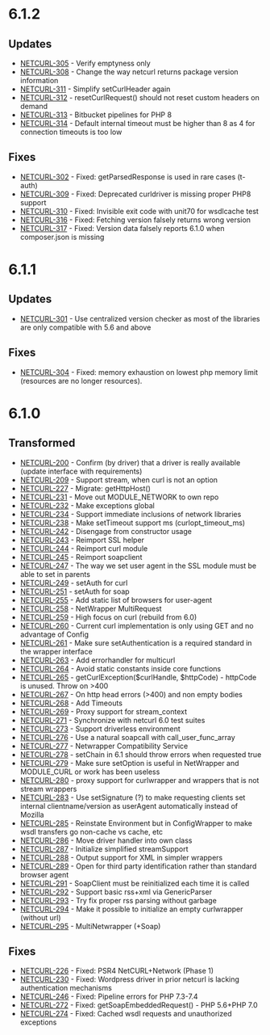 # 6.1.2

## Updates

* [NETCURL-305](https://tracker.tornevall.net/browse/NETCURL-305) - Verify emptyness only
* [NETCURL-308](https://tracker.tornevall.net/browse/NETCURL-308) - Change the way netcurl returns package version information
* [NETCURL-311](https://tracker.tornevall.net/browse/NETCURL-311) - Simplify setCurlHeader again
* [NETCURL-312](https://tracker.tornevall.net/browse/NETCURL-312) - resetCurlRequest() should not reset custom headers on demand
* [NETCURL-313](https://tracker.tornevall.net/browse/NETCURL-313) - Bitbucket pipelines for PHP 8
* [NETCURL-314](https://tracker.tornevall.net/browse/NETCURL-314) - Default internal timeout must be higher than 8 as 4 for connection timeouts is too low

## Fixes

* [NETCURL-302](https://tracker.tornevall.net/browse/NETCURL-302) - Fixed: getParsedResponse is used in rare cases (t-auth)
* [NETCURL-309](https://tracker.tornevall.net/browse/NETCURL-309) - Fixed: Deprecated curldriver is missing proper PHP8 support
* [NETCURL-310](https://tracker.tornevall.net/browse/NETCURL-310) - Fixed: Invisible exit code with unit70 for wsdlcache test
* [NETCURL-316](https://tracker.tornevall.net/browse/NETCURL-316) - Fixed: Fetching version falsely returns wrong version
* [NETCURL-317](https://tracker.tornevall.net/browse/NETCURL-317) - Fixed: Version data falsely reports 6.1.0 when composer.json is missing

# 6.1.1

## Updates

* [NETCURL-301](https://tracker.tornevall.net/browse/NETCURL-301) - Use centralized version checker as most of the libraries are only compatible with 5.6 and above

## Fixes

* [NETCURL-304](https://tracker.tornevall.net/browse/NETCURL-304) - Fixed: memory exhaustion on lowest php memory limit (resources are no longer resources).

# 6.1.0

## Transformed

* [NETCURL-200](https://tracker.tornevall.net/browse/NETCURL-200) - Confirm (by driver) that a driver is really available (update interface with requirements)
* [NETCURL-209](https://tracker.tornevall.net/browse/NETCURL-209) - Support stream, when curl is not an option
* [NETCURL-227](https://tracker.tornevall.net/browse/NETCURL-227) - Migrate: getHttpHost()
* [NETCURL-231](https://tracker.tornevall.net/browse/NETCURL-231) - Move out MODULE_NETWORK to own repo
* [NETCURL-232](https://tracker.tornevall.net/browse/NETCURL-232) - Make exceptions global
* [NETCURL-234](https://tracker.tornevall.net/browse/NETCURL-334) - Support immediate inclusions of network libraries
* [NETCURL-238](https://tracker.tornevall.net/browse/NETCURL-238) - Make setTimeout support ms (curlopt_timeout_ms)
* [NETCURL-242](https://tracker.tornevall.net/browse/NETCURL-242) - Disengage from constructor usage
* [NETCURL-243](https://tracker.tornevall.net/browse/NETCURL-243) - Reimport SSL helper
* [NETCURL-244](https://tracker.tornevall.net/browse/NETCURL-244) - Reimport curl module
* [NETCURL-245](https://tracker.tornevall.net/browse/NETCURL-245) - Reimport soapclient
* [NETCURL-247](https://tracker.tornevall.net/browse/NETCURL-247) - The way we set user agent in the SSL module must be able to set in parents
* [NETCURL-249](https://tracker.tornevall.net/browse/NETCURL-249) - setAuth for curl
* [NETCURL-251](https://tracker.tornevall.net/browse/NETCURL-251) - setAuth for soap
* [NETCURL-255](https://tracker.tornevall.net/browse/NETCURL-255) - Add static list of browsers for user-agent 
* [NETCURL-258](https://tracker.tornevall.net/browse/NETCURL-258) - NetWrapper MultiRequest
* [NETCURL-259](https://tracker.tornevall.net/browse/NETCURL-259) - High focus on curl (rebuild from 6.0)
* [NETCURL-260](https://tracker.tornevall.net/browse/NETCURL-260) - Current curl implementation is only using GET and no advantage of Config
* [NETCURL-261](https://tracker.tornevall.net/browse/NETCURL-261) - Make sure setAuthentication is a required standard in the wrapper interface
* [NETCURL-263](https://tracker.tornevall.net/browse/NETCURL-263) - Add errorhandler for multicurl
* [NETCURL-264](https://tracker.tornevall.net/browse/NETCURL-264) - Avoid static constants inside core functions
* [NETCURL-265](https://tracker.tornevall.net/browse/NETCURL-265) - getCurlException($curlHandle, $httpCode) - httpCode is unused. Throw on >400
* [NETCURL-267](https://tracker.tornevall.net/browse/NETCURL-267) - On http head errors (>400) and non empty bodies
* [NETCURL-268](https://tracker.tornevall.net/browse/NETCURL-268) - Add Timeouts
* [NETCURL-269](https://tracker.tornevall.net/browse/NETCURL-269) - Proxy support for stream_context
* [NETCURL-271](https://tracker.tornevall.net/browse/NETCURL-271) - Synchronize with netcurl 6.0 test suites
* [NETCURL-273](https://tracker.tornevall.net/browse/NETCURL-273) - Support driverless environment
* [NETCURL-276](https://tracker.tornevall.net/browse/NETCURL-276) - Use a natural soapcall with call_user_func_array
* [NETCURL-277](https://tracker.tornevall.net/browse/NETCURL-277) - Netwrapper Compatibility Service
* [NETCURL-278](https://tracker.tornevall.net/browse/NETCURL-278) - setChain in 6.1 should throw errors when requested true
* [NETCURL-279](https://tracker.tornevall.net/browse/NETCURL-279) - Make sure setOption is useful in NetWrapper and MODULE_CURL or work has been useless
* [NETCURL-280](https://tracker.tornevall.net/browse/NETCURL-280) - proxy support for curlwrapper and wrappers that is not stream wrappers
* [NETCURL-283](https://tracker.tornevall.net/browse/NETCURL-283) - Use setSignature (?) to make requesting clients set internal clientname/version as userAgent automatically instead of Mozilla
* [NETCURL-285](https://tracker.tornevall.net/browse/NETCURL-285) - Reinstate Environment but in ConfigWrapper to make wsdl transfers go non-cache vs cache, etc
* [NETCURL-286](https://tracker.tornevall.net/browse/NETCURL-286) - Move driver handler into own class
* [NETCURL-287](https://tracker.tornevall.net/browse/NETCURL-287) - Initialize simplified streamSupport
* [NETCURL-288](https://tracker.tornevall.net/browse/NETCURL-288) - Output support for XML in simpler wrappers
* [NETCURL-289](https://tracker.tornevall.net/browse/NETCURL-289) - Open for third party identification rather than standard browser agent
* [NETCURL-291](https://tracker.tornevall.net/browse/NETCURL-291) - SoapClient must be reinitialized each time it is called
* [NETCURL-292](https://tracker.tornevall.net/browse/NETCURL-292) - Support basic rss+xml via GenericParser
* [NETCURL-293](https://tracker.tornevall.net/browse/NETCURL-293) - Try fix proper rss parsing without garbage
* [NETCURL-294](https://tracker.tornevall.net/browse/NETCURL-294) - Make it possible to initialize an empty curlwrapper (without url)
* [NETCURL-295](https://tracker.tornevall.net/browse/NETCURL-295) - MultiNetwrapper (+Soap)

## Fixes

* [NETCURL-226](https://tracker.tornevall.net/browse/NETCURL-226) - Fixed: PSR4 NetCURL+Network (Phase 1)
* [NETCURL-230](https://tracker.tornevall.net/browse/NETCURL-230) - Fixed: Wordpress driver in prior netcurl is lacking authentication mechanisms
* [NETCURL-246](https://tracker.tornevall.net/browse/NETCURL-246) - Fixed: Pipeline errors for PHP 7.3-7.4
* [NETCURL-272](https://tracker.tornevall.net/browse/NETCURL-272) - Fixed: getSoapEmbeddedRequest() - PHP 5.6+PHP 7.0
* [NETCURL-274](https://tracker.tornevall.net/browse/NETCURL-274) - Fixed: Cached wsdl requests and unauthorized exceptions

